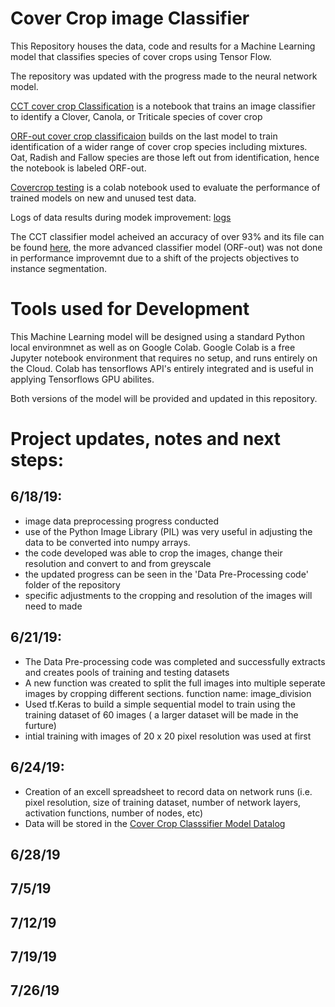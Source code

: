 # Cover Crop image Classifier 
This Repository houses the data, code and results for a Machine Learning model that classifies species of cover crops using Tensor Flow.

The repository was updated with the progress made to the neural network model. 

[CCT cover crop Classification](https://github.com/Tim-R413/Cover-Crop-Classification/blob/master/Cover_Crop_Classification_CCT_only.ipynb) is a notebook that trains an image classifier to identify a Clover, Canola, or Triticale species of cover crop 

[ORF-out cover crop classificaion](https://github.com/Tim-R413/Cover-Crop-Classification/blob/master/CC_classification_ORF_out.ipynb) builds on the last model to train identification of a wider range of cover crop species including mixtures. Oat, Radish and Fallow species are those left out from identification, hence the notebook is labeled ORF-out.

[Covercrop testing](https://github.com/Tim-R413/Cover-Crop-Classification/blob/master/Cover_Crop_Classifier_Model_Test.ipynb) is a colab notebook used to evaluate the performance of trained models on new and unused test data.

Logs of data results during modek improvement: [logs](https://github.com/Tim-R413/Cover-Crop-Classification/blob/master/Cover%20Crop%20Classifier%20Model%20Datalog.xlsx)

The CCT classifier model acheived an accuracy of over 93% and its file can be found [here](https://github.com/Tim-R413/Cover-Crop-Classification/blob/master/CCT_covercrop_model), the more advanced classifier model (ORF-out) was not done in performance improvemnt due to a shift of the projects objectives to instance segmentation.

# Tools used for Development 
This Machine Learning model will be designed using a standard Python local environmnet as well as on Google Colab. Google Colab is a free Jupyter notebook environment that requires no setup, and runs entirely on the Cloud. Colab has tensorflows API's entirely integrated and is useful in applying Tensorflows GPU abilites.

Both versions of the model will be provided and updated in this repository.


# Project updates, notes and next steps:

## 6/18/19:
- image data preprocessing progress conducted 
- use of the Python Image Library (PIL) was very useful in adjusting the data to be converted into numpy arrays.
- the code developed was able to crop the images, change their resolution and convert to and from greyscale
- the updated progress can be seen in the 'Data Pre-Processing code' folder of the repository
- specific adjustments to the cropping and resolution of the images will need to made

## 6/21/19:
- The Data Pre-processing code was completed and successfully extracts and creates pools of training and testing datasets
- A new function was created to split the full images into multiple seperate images by cropping different sections. function name: image_division
- Used tf.Keras to build a simple sequential model to train using the training dataset of 60 images ( a larger dataset will be made in the furture)
- intial training with images of 20 x 20 pixel resolution was used at first 

## 6/24/19:
- Creation of an excell spreadsheet to record data on network runs (i.e. pixel resolution, size of training dataset, number of network layers, activation functions, number of nodes, etc)
- Data will be stored in the [Cover Crop Classsifier Model Datalog](https://github.com/Tim-R413/Cover-Crop-Classification/blob/master/Cover%20Crop%20Classifier%20Model%20Datalog.xlsx) 

## 6/28/19

## 7/5/19

## 7/12/19

## 7/19/19

## 7/26/19
